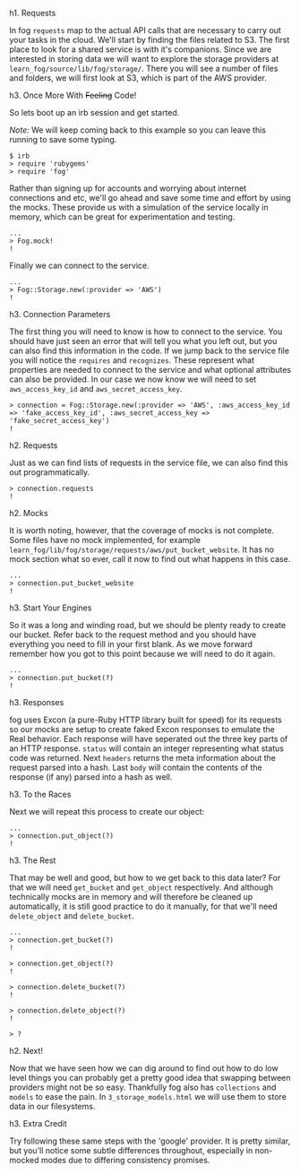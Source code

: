 h1. Requests

In fog `requests` map to the actual API calls that are necessary to carry out your tasks in the cloud.  We'll start by finding the files related to S3.  The first place to look for a shared service is with it's companions.  Since we are interested in storing data we will want to explore the storage providers at `learn_fog/source/lib/fog/storage/`.  There you will see a number of files and folders, we will first look at S3, which is part of the AWS provider.

h3. Once More With <strike>Feeling</strike> Code!

So lets boot up an irb session and get started.

*Note:* We will keep coming back to this example so you can leave this running to save some typing.

    $ irb
    > require 'rubygems'
    > require 'fog'

Rather than signing up for accounts and worrying about internet connections and etc, we'll go ahead and save some time and effort by using the mocks.  These provide us with a simulation of the service locally in memory, which can be great for experimentation and testing.

    ...
    > Fog.mock!
    !

Finally we can connect to the service.

    ...
    > Fog::Storage.new(:provider => 'AWS')
    !

h3. Connection Parameters

The first thing you will need to know is how to connect to the service. You should have just seen an error that will tell you what you left out, but you can also find this information in the code. If we jump back to the service file you will notice the `requires` and `recognizes`. These represent what properties are needed to connect to the service and what optional attributes can also be provided. In our case we now know we will need to set `aws_access_key_id` and `aws_secret_access_key`.

    > connection = Fog::Storage.new(:provider => 'AWS', :aws_access_key_id => 'fake_access_key_id', :aws_secret_access_key => 'fake_secret_access_key')
    !

h2. Requests

Just as we can find lists of requests in the service file, we can also find this out programmatically.

    > connection.requests
    !

h2. Mocks

It is worth noting, however, that the coverage of mocks is not complete.  Some files have no mock implemented, for example `learn_fog/lib/fog/storage/requests/aws/put_bucket_website`.  It has no mock section what so ever, call it now to find out what happens in this case.

    ...
    > connection.put_bucket_website
    !

h3. Start Your Engines

So it was a long and winding road, but we should be plenty ready to create our bucket.  Refer back to the request method and you should have everything you need to fill in your first blank.  As we move forward remember how you got to this point because we will need to do it again.

    ...
    > connection.put_bucket(?)
    !

h3. Responses

fog uses Excon (a pure-Ruby HTTP library built for speed) for its requests so our mocks are setup to create faked Excon responses to emulate the Real behavior.  Each response will have seperated out the three key parts of an HTTP response. `status` will contain an integer representing what status code was returned. Next `headers` returns the meta information about the request parsed into a hash. Last `body` will contain the contents of the response (if any) parsed into a hash as well.

h3. To the Races

Next we will repeat this process to create our object:

    ...
    > connection.put_object(?)
    !

h3. The Rest

That may be well and good, but how to we get back to this data later?  For that we will need `get_bucket` and `get_object` respectively. And although technically mocks are in memory and will therefore be cleaned up automatically, it is still good practice to do it manually, for that we'll need `delete_object` and `delete_bucket`.

    ...
    > connection.get_bucket(?)
    !

    > connection.get_object(?)
    !

    > connection.delete_bucket(?)
    !

    > connection.delete_object(?)
    !

    > ?

h2. Next!

Now that we have seen how we can dig around to find out how to do low level things you can probably get a pretty good idea that swapping between providers might not be so easy.  Thankfully fog also has `collections` and `models` to ease the pain.  In `3_storage_models.html` we will use them to store data in our filesystems.

h3. Extra Credit

Try following these same steps with the 'google' provider.  It is pretty similar, but you'll notice some subtle differences throughout, especially in non-mocked modes due to differing consistency promises.
